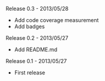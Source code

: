 Release 0.3 - 2013/05/28

* Add code coverage measurement
* Add badges

Release 0.2 - 2013/05/27

* Add README.md

Release 0.1 - 2013/05/27

* First release
